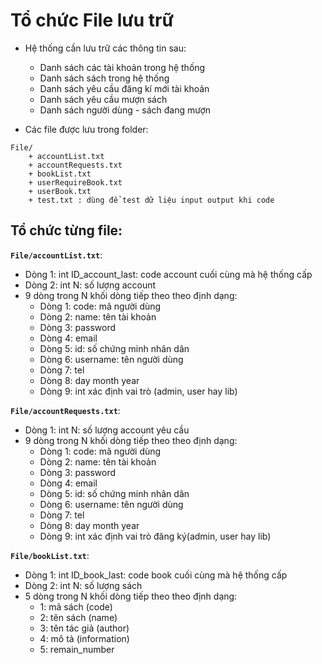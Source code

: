 ﻿# Tổ chức File lưu trữ

+ Hệ thống cần lưu trữ các thông tin sau:
	+ Danh sách các tài khoản trong hệ thống
	+ Danh sách sách trong hệ thống
	+ Danh sách yêu cầu đăng kí mới tài khoản
	+ Danh sách yêu cầu mượn sách
	+ Danh sách người dùng - sách đang mượn
	
+ Các file được lưu trong folder:
```
File/
	+ accountList.txt
	+ accountRequests.txt
	+ bookList.txt
	+ userRequireBook.txt
	+ userBook.txt
	+ test.txt : dùng để test dữ liệu input output khi code
```

## Tổ chức từng file:

**``File/accountList.txt``**:
+ Dòng 1: int ID_account_last: code account cuối cùng mà hệ thống cấp
+ Dòng 2: int N: số lượng account
+ 9 dòng trong N khối dòng tiếp theo theo định dạng:
	+ Dòng 1: code: mã người dùng
	+ Dòng 2: name: tên tài khoản
	+ Dòng 3: password 
	+ Dòng 4: email
	+ Dòng 5: id: số chứng minh nhân dân
	+ Dòng 6: username: tên người dùng
	+ Dòng 7: tel
	+ Dòng 8: day month year
	+ Dòng 9: int xác định vai trò (admin, user hay lib)

**``File/accountRequests.txt``**:
+ Dòng 1: int N: số lượng account yêu cầu
+ 9 dòng trong N khối dòng tiếp theo theo định dạng:
	+ Dòng 1: code: mã người dùng
	+ Dòng 2: name: tên tài khoản
	+ Dòng 3: password 
	+ Dòng 4: email
	+ Dòng 5: id: số chứng minh nhân dân
	+ Dòng 6: username: tên người dùng
	+ Dòng 7: tel
	+ Dòng 8: day month year
	+ Dòng 9: int xác định vai trò đăng ký(admin, user hay lib)

**``File/bookList.txt``**:
+ Dòng 1: int ID_book_last: code book cuối cùng mà hệ thống cấp
+ Dòng 2: int N: số lượng sách
+ 5 dòng trong N khối dòng tiếp theo theo định dạng:
	+ 1: mã sách (code) 
	+ 2: tên sách (name)
	+ 3: tên tác giả (author)
	+ 4: mô tả (information)
	+ 5: remain_number

